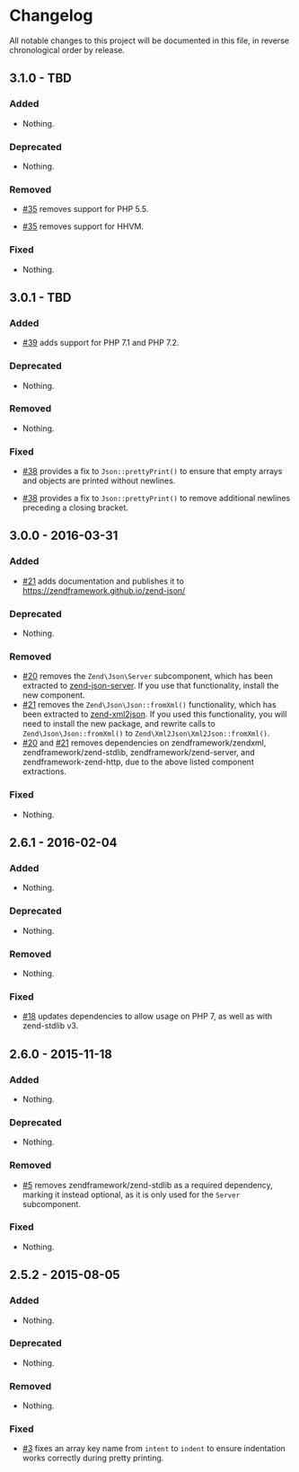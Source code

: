 # Changelog

All notable changes to this project will be documented in this file, in reverse chronological order by release.

## 3.1.0 - TBD

### Added

- Nothing.

### Deprecated

- Nothing.

### Removed

- [#35](https://github.com/zendframework/zend-json/pull/35) removes support for
  PHP 5.5.

- [#35](https://github.com/zendframework/zend-json/pull/35) removes support for
  HHVM.

### Fixed

- Nothing.

## 3.0.1 - TBD

### Added

- [#39](https://github.com/zendframework/zend-json/pull/39) adds support for PHP
  7.1 and PHP 7.2.

### Deprecated

- Nothing.

### Removed

- Nothing.

### Fixed

- [#38](https://github.com/zendframework/zend-json/pull/38) provides a fix to
  `Json::prettyPrint()` to ensure that empty arrays and objects are printed
  without newlines.

- [#38](https://github.com/zendframework/zend-json/pull/38) provides a fix to
  `Json::prettyPrint()` to remove additional newlines preceding a closing
  bracket.

## 3.0.0 - 2016-03-31

### Added

- [#21](https://github.com/zendframework/zend-json/pull/21) adds documentation
  and publishes it to https://zendframework.github.io/zend-json/

### Deprecated

- Nothing.

### Removed

- [#20](https://github.com/zendframework/zend-json/pull/20) removes the
  `Zend\Json\Server` subcomponent, which has been extracted to
  [zend-json-server](https://zendframework.github.io/zend-json-server/).
  If you use that functionality, install the new component.
- [#21](https://github.com/zendframework/zend-json/pull/21) removes the
  `Zend\Json\Json::fromXml()` functionality, which has been extracted to
  [zend-xml2json](https://zendframework.github.io/zend-xml2json/). If you used
  this functionality, you will need to install the new package, and rewrite
  calls to `Zend\Json\Json::fromXml()` to `Zend\Xml2Json\Xml2Json::fromXml()`.
- [#20](https://github.com/zendframework/zend-json/pull/20) and
  [#21](https://github.com/zendframework/zend-json/pull/21) removes dependencies
  on zendframework/zendxml, zendframework/zend-stdlib,
  zendframework/zend-server, and zendframework-zend-http, due to the above
  listed component extractions.

### Fixed

- Nothing.

## 2.6.1 - 2016-02-04

### Added

- Nothing.

### Deprecated

- Nothing.

### Removed

- Nothing.

### Fixed

- [#18](https://github.com/zendframework/zend-json/pull/18) updates dependencies
  to allow usage on PHP 7, as well as with zend-stdlib v3.

## 2.6.0 - 2015-11-18

### Added

- Nothing.

### Deprecated

- Nothing.

### Removed

- [#5](https://github.com/zendframework/zend-json/pull/5) removes
  zendframework/zend-stdlib as a required dependency, marking it instead
  optional, as it is only used for the `Server` subcomponent.

### Fixed

- Nothing.

## 2.5.2 - 2015-08-05

### Added

- Nothing.

### Deprecated

- Nothing.

### Removed

- Nothing.

### Fixed

- [#3](https://github.com/zendframework/zend-json/pull/3) fixes an array key
  name from `intent` to `indent` to  ensure indentation works correctly during
  pretty printing.
